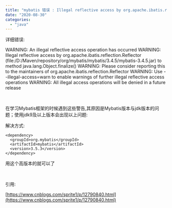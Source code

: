 ```yaml
---
title: "mybatis 错误 : Illegal reflective access by org.apache.ibatis.reflection.Reflector"
date: "2020-08-30"
categories: 
  - "java"
---
```


详细错误:

WARNING: An illegal reflective access operation has occurred WARNING: Illegal reflective access by org.apache.ibatis.reflection.Reflector (file:/D:/Maven/repository/org/mybatis/mybatis/3.4.5/mybatis-3.4.5.jar) to method java.lang.Object.finalize() WARNING: Please consider reporting this to the maintainers of org.apache.ibatis.reflection.Reflector WARNING: Use --illegal-access=warn to enable warnings of further illegal reflective access operations WARNING: All illegal access operations will be denied in a future release

 

在学习Mybatis框架的时候遇到这些警告,其原因是Mybatis版本与jdk版本的问题；使用jdk9及以上版本会出现以上问题:

解决方式:

```
<dependency>
  <groupId>org.mybatis</groupId>
  <artifactId>mybatis</artifactId>
  <version>3.5.3</version>
</dependency>
```

用这个高版本的就可以了

 

引用:

[https://www.cnblogs.com/sprite1/p/12790840.html](https://www.cnblogs.com/sprite1/p/12790840.html)
